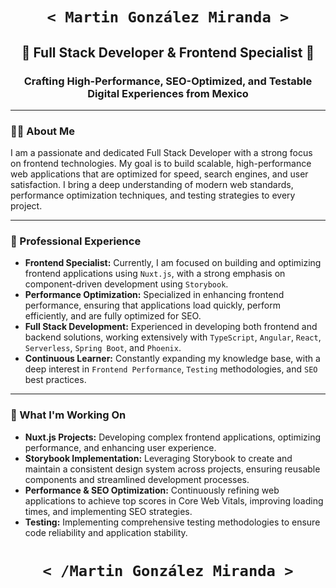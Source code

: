 <h1 align="center"><code>&lt; Martin González Miranda &gt;</code></h1>

<h2 align="center">🌟 Full Stack Developer & Frontend Specialist 🌟</h2>
<h3 align="center">Crafting High-Performance, SEO-Optimized, and Testable Digital Experiences from Mexico</h3>

---

### 👨‍💻 About Me

I am a passionate and dedicated Full Stack Developer with a strong focus on frontend technologies. My goal is to build scalable, high-performance web applications that are optimized for speed, search engines, and user satisfaction. I bring a deep understanding of modern web standards, performance optimization techniques, and testing strategies to every project.

---

### 💼 Professional Experience

- **Frontend Specialist:** Currently, I am focused on building and optimizing frontend applications using `Nuxt.js`, with a strong emphasis on component-driven development using `Storybook`.
- **Performance Optimization:** Specialized in enhancing frontend performance, ensuring that applications load quickly, perform efficiently, and are fully optimized for SEO.
- **Full Stack Development:** Experienced in developing both frontend and backend solutions, working extensively with `TypeScript`, `Angular`, `React`, `Serverless`, `Spring Boot`, and `Phoenix`.
- **Continuous Learner:** Constantly expanding my knowledge base, with a deep interest in `Frontend Performance`, `Testing` methodologies, and `SEO` best practices.

---

### 🚀 What I'm Working On

- **Nuxt.js Projects:** Developing complex frontend applications, optimizing performance, and enhancing user experience.
- **Storybook Implementation:** Leveraging Storybook to create and maintain a consistent design system across projects, ensuring reusable components and streamlined development processes.
- **Performance & SEO Optimization:** Continuously refining web applications to achieve top scores in Core Web Vitals, improving loading times, and implementing SEO strategies.
- **Testing:** Implementing comprehensive testing methodologies to ensure code reliability and application stability.



<h1 align="center"><code>&lt; /Martin González Miranda &gt;</code></h1>
